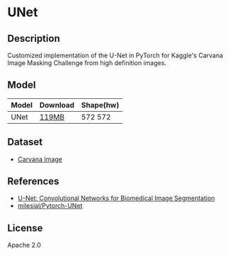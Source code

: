 <!--- SPDX-License-Identifier: Apache 2.0 -->

# UNet

## Description

Customized implementation of the U-Net in PyTorch for Kaggle's Carvana Image Masking Challenge from high definition images.

## Model

| Model            | Download                               | Shape(hw) |
| ---------------- |:-------------------------------------- |:--------- |
| UNet             | [119MB](unet.onnx)                     | 572 572   |

## Dataset

* [Carvana Image](https://www.kaggle.com/competitions/carvana-image-masking-challenge/data)

## References

* [U-Net: Convolutional Networks for Biomedical Image Segmentation](https://arxiv.org/abs/1505.04597)
* [milesial/Pytorch-UNet](https://github.com/milesial/Pytorch-UNet)

## License

Apache 2.0
